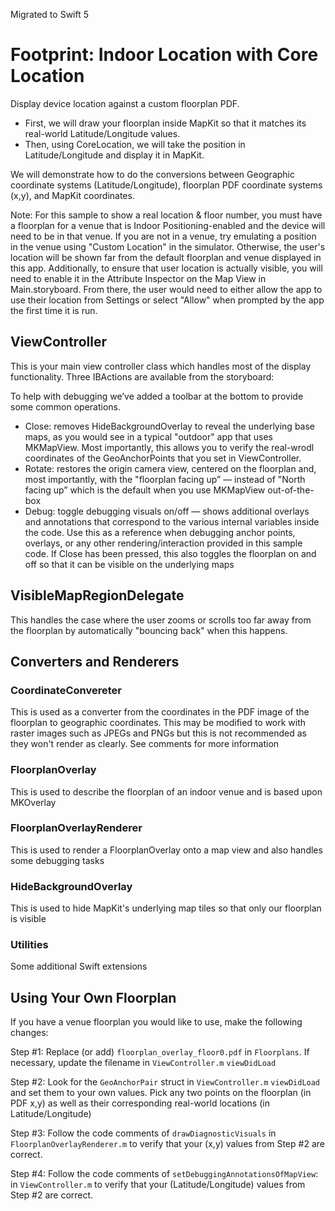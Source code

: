 Migrated to Swift 5

# Footprint: Indoor Location with Core Location

Display device location against a custom floorplan PDF.
 * First, we will draw your floorplan inside MapKit so that it matches its real-world Latitude/Longitude values.
 * Then, using CoreLocation, we will take the position in Latitude/Longitude and display it in MapKit.

We will demonstrate how to do the conversions between Geographic coordinate systems (Latitude/Longitude), floorplan PDF coordinate systems (x,y), and MapKit coordinates.

Note: For this sample to show a real location & floor number, you must have a floorplan for a venue that is Indoor Positioning-enabled and the device will need to be in that venue. If you are not in a venue, try emulating a position in the venue using "Custom Location" in the simulator. Otherwise, the user's location will be shown far from the default floorplan and venue displayed in this app. Additionally, to ensure that user location is actually visible, you will need to enable it in the Attribute Inspector on the Map View in Main.storyboard. From there, the user would need to either allow the app to use their location from Settings or select "Allow" when prompted by the app the first time it is run.

## ViewController

This is your main view controller class which handles most of the display functionality. Three IBActions are available from the storyboard:

To help with debugging we’ve added a toolbar at the bottom to provide some common operations.
* Close: removes HideBackgroundOverlay to reveal the underlying base maps, as you would see in a typical "outdoor" app that uses MKMapView. Most importantly, this allows you to verify the real-wrodl coordinates of the GeoAnchorPoints that you set in ViewController. 
* Rotate: restores the origin camera view, centered on the floorplan and, most importantly, with the "floorplan facing up” — instead of "North facing up” which is the default when you use MKMapView out-of-the-box
* Debug: toggle debugging visuals on/off — shows additional overlays and annotations that correspond to the various internal variables inside the code. Use this as a reference when debugging anchor points, overlays, or any other rendering/interaction provided in this sample code. If Close has been pressed, this also toggles the floorplan on and off so that it can be visible on the underlying maps

## VisibleMapRegionDelegate

This handles the case where the user zooms or scrolls too far away from the floorplan by automatically "bouncing back" when this happens.

## Converters and Renderers

### CoordinateConvereter

This is used as a converter from the coordinates in the PDF image of the floorplan to geographic coordinates. This may be modified to work with raster images such as JPEGs and PNGs but this is not recommended as they won't render as clearly. See comments for more information

### FloorplanOverlay

This is used to describe the floorplan of an indoor venue and is based upon MKOverlay

### FloorplanOverlayRenderer

This is used to render a FloorplanOverlay onto a map view and also handles some debugging tasks

### HideBackgroundOverlay

This is used to hide MapKit's underlying map tiles so that only our floorplan is visible

### Utilities

Some additional Swift extensions

## Using Your Own Floorplan
If you have a venue floorplan you would like to use, make the following changes:

Step \#1: Replace (or add) `floorplan_overlay_floor0.pdf` in `Floorplans`. If necessary, update the filename in `ViewController.m` `viewDidLoad`

Step \#2: Look for the `GeoAnchorPair` struct in `ViewController.m` `viewDidLoad` and set them to your own values. Pick any two points on the floorplan (in PDF x,y) as well as their corresponding real-world locations (in Latitude/Longitude)

Step \#3: Follow the code comments of `drawDiagnosticVisuals` in `FloorplanOverlayRenderer.m` to verify that your (x,y) values from Step \#2 are correct.

Step \#4: Follow the code comments of `setDebuggingAnnotationsOfMapView`: in `ViewController.m` to verify that your (Latitude/Longitude) values from Step \#2 are correct.
